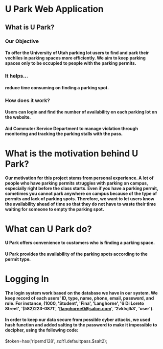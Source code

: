 # U Park Web Application
## What is U Park?
### Our Objective 
#### To offer the University of Utah parking lot users to find and park their vechiles in parking spaces more efficiently. We aim to keep parking spaces only to be occupied to people with the parking permits.

### It helps...
#### reduce time consuming on finding a parking spot.

### How does it work?
#### Users can login and find the number of availability on each parking lot on the website.
#### Aid Commuter Service Department to manage violation through monitoring and tracking the parking stalls with the pass.

# What is the motivation behind U Park?
#### Our motivation for this project stems from personal experience. A lot of people who have parking permits struggles with parking on campus, especially right before the class starts. Even if you have a parking permit, sometimes you cannot park anywhere on campus because of the type of permits and lack of parking spots. Therefore, we want to let users know the availability ahead of time so that they do not have to waste their time waiting for someone to empty the parking spot.

# What can U Park do?
#### U Park offers convenience to customers who is finding a parking space.
#### U Park provides the availability of the parking spots according to the permit type.

# Logging In
#### The login system work based on the database we have in our system. We keep record of each users' ID, type, name, phone, email, password, and role. For instance, (1000, 'Student', 'Fina', 'Langhorne', '6 Di Loreto Street', '(582)223-0871', 'flanghorne0@salon.com', '2vklvjlk3', 'user').
#### In order to keep our data secure from possible cyber attacks, we used hash function and added salting to the password to make it impossible to decipher, using the following code:
$token=has('ripemd128', $salt1.$defaultpass.$salt2);

